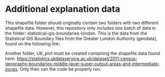 # Additional explanation data
This shapefile folder should originally contain two folders with two different shapefile data. However, this repository only includes one batch of data in the folder: statistical-gis-boundaries-london. This is the data from the Statistical GIS Boundary files from the Greater London Authority (geodata), found on the following link: 

Another folder, UK_plot must be created containing the shapefile data found here: https://statistics.ukdataservice.ac.uk/dataset/2011-census-geography-boundaries-middle-layer-super-output-areas-and-intermediate-zones. Only then can the code be properly run.

